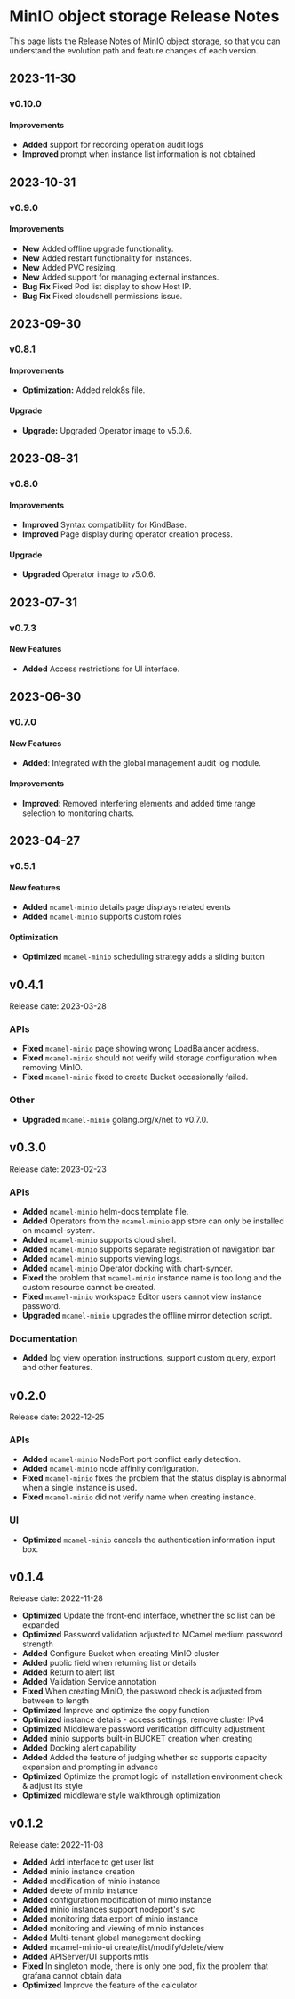 # MinIO object storage Release Notes

This page lists the Release Notes of MinIO object storage, so that you can understand the evolution path and feature changes of each version.

## 2023-11-30

### v0.10.0

#### Improvements

- **Added** support for recording operation audit logs
- **Improved** prompt when instance list information is not obtained

## 2023-10-31

### v0.9.0

#### Improvements

- **New** Added offline upgrade functionality.
- **New** Added restart functionality for instances.
- **New** Added PVC resizing.
- **New** Added support for managing external instances.
- **Bug Fix** Fixed Pod list display to show Host IP.
- **Bug Fix** Fixed cloudshell permissions issue.

## 2023-09-30

### v0.8.1

#### Improvements

- **Optimization:** Added relok8s file.

#### Upgrade

- **Upgrade:** Upgraded Operator image to v5.0.6.

## 2023-08-31

### v0.8.0

#### Improvements

- **Improved** Syntax compatibility for KindBase.
- **Improved** Page display during operator creation process.

#### Upgrade

- **Upgraded** Operator image to v5.0.6.

## 2023-07-31

### v0.7.3

#### New Features

- **Added** Access restrictions for UI interface.

## 2023-06-30

### v0.7.0

#### New Features

- **Added**: Integrated with the global management audit log module.

#### Improvements

- **Improved**: Removed interfering elements and added time range selection to monitoring charts.

## 2023-04-27

### v0.5.1

#### New features

- **Added** `mcamel-minio` details page displays related events
- **Added** `mcamel-minio` supports custom roles

#### Optimization

- **Optimized** `mcamel-minio` scheduling strategy adds a sliding button

## v0.4.1

Release date: 2023-03-28

### APIs

- **Fixed** `mcamel-minio` page showing wrong LoadBalancer address.
- **Fixed** `mcamel-minio` should not verify wild storage configuration when removing MinIO.
- **Fixed** `mcamel-minio` fixed to create Bucket occasionally failed.

### Other

- **Upgraded** `mcamel-minio` golang.org/x/net to v0.7.0.

## v0.3.0

Release date: 2023-02-23

### APIs

- **Added** `mcamel-minio` helm-docs template file.
- **Added** Operators from the `mcamel-minio` app store can only be installed on mcamel-system.
- **Added** `mcamel-minio` supports cloud shell.
- **Added** `mcamel-minio` supports separate registration of navigation bar.
- **Added** `mcamel-minio` supports viewing logs.
- **Added** `mcamel-minio` Operator docking with chart-syncer.
- **Fixed** the problem that `mcamel-minio` instance name is too long and the custom resource cannot be created.
- **Fixed** `mcamel-minio` workspace Editor users cannot view instance password.
- **Upgraded** `mcamel-minio` upgrades the offline mirror detection script.

### Documentation

- **Added** log view operation instructions, support custom query, export and other features.

## v0.2.0

Release date: 2022-12-25

### APIs

- **Added** `mcamel-minio` NodePort port conflict early detection.
- **Added** `mcamel-minio` node affinity configuration.
- **Fixed** `mcamel-minio` fixes the problem that the status display is abnormal when a single instance is used.
- **Fixed** `mcamel-minio` did not verify name when creating instance.

### UI

- **Optimized** `mcamel-minio` cancels the authentication information input box.

## v0.1.4

Release date: 2022-11-28

- **Optimized** Update the front-end interface, whether the sc list can be expanded
- **Optimized** Password validation adjusted to MCamel medium password strength
- **Added** Configure Bucket when creating MinIO cluster
- **Added** public field when returning list or details
- **Added** Return to alert list
- **Added** Validation Service annotation
- **Fixed** When creating MinIO, the password check is adjusted from between to length
- **Optimized** Improve and optimize the copy function
- **Optimized** instance details - access settings, remove cluster IPv4
- **Optimized** Middleware password verification difficulty adjustment
- **Added** minio supports built-in BUCKET creation when creating
- **Added** Docking alert capability
- **Added** Added the feature of judging whether sc supports capacity expansion and prompting in advance
- **Optimized** Optimize the prompt logic of installation environment check & adjust its style
- **Optimized** middleware style walkthrough optimization

## v0.1.2

Release date: 2022-11-08

- **Added** Add interface to get user list
- **Added** minio instance creation
- **Added** modification of minio instance
- **Added** delete of minio instance
- **Added** configuration modification of minio instance
- **Added** minio instances support nodeport's svc
- **Added** monitoring data export of minio instance
- **Added** monitoring and viewing of minio instances
- **Added** Multi-tenant global management docking
- **Added** mcamel-minio-ui create/list/modify/delete/view
- **Added** APIServer/UI supports mtls
- **Fixed** In singleton mode, there is only one pod, fix the problem that grafana cannot obtain data
- **Optimized** Improve the feature of the calculator